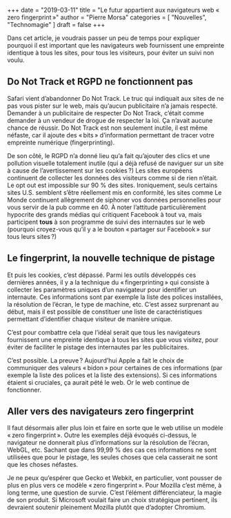 +++
date        = "2019-03-11"
title       = "Le futur appartient aux navigateurs web « zero fingerprint »"
author      = "Pierre Morsa"
categories  = [ "Nouvelles", "Technomagie" ]
draft       = false
+++

Dans cet article, je voudrais passer un peu de temps pour expliquer pourquoi il est important que les navigateurs web fournissent une empreinte identique à tous les sites, pour tous les visiteurs, pour éviter un suivi non voulu.

## Do Not Track et RGPD ne fonctionnent pas
Safari vient d’abandonner Do Not Track. Le truc qui indiquait aux sites de ne pas vous pister sur le web, mais qu’aucun publicitaire n’a jamais respecté. Demander à un publicitaire de respecter Do Not Track, c’était comme demander à un vendeur de drogue de respecter la loi. Ça n’avait aucune chance de réussir. Do Not Track est non seulement inutile, il est même néfaste, car il ajoute des « bits » d’information permettant de tracer votre empreinte numérique (fingerprinting).

De son côté, le RGPD n’a donné lieu qu’a fait qu’ajouter des clics et une pollution visuelle totalement inutile (qui a déjà refusé de naviguer sur un site à cause de l’avertissement sur les cookies ?) Les sites européens continuent de collecter les données des visiteurs comme si de rien n’était. Le opt out est impossible sur 90 % des sites. Ironiquement, seuls certains sites U.S. semblent s’être réellement mis en conformité, les sites comme Le Monde continuent allègrement de siphoner vos données personnelles pour vous servir de la pub comme en 40. À noter l’attitude particulièrement hypocrite des grands médias qui critiquent Facebook à tout va, mais participent **tous** à son programme de suivi des internautes sur le web (pourquoi croyez-vous qu’il y a le bouton « partager sur Facebook » sur tous leurs sites ?)

## Le fingerprint, la nouvelle technique de pistage
Et puis les cookies, c’est dépassé. Parmi les outils développés ces dernières années, il y a la technique du « fingerprinting » qui consiste à collecter les paramètres uniques d’un navigateur pour identifier un internaute. Ces informations sont par exemple la liste des polices installées, la résolution de l’écran, le type de machine, etc. C’est assez surprenant au début, mais il est possible de constituer une liste de caractéristiques permettant d’identifier chaque visiteur de manière unique.

C’est pour combattre cela que l’idéal serait que tous les navigateurs fournissent une empreinte identique à tous les sites que vous visitez, pour éviter de faciliter le pistage des internautes par les publicitaires. 

C’est possible. La preuve ? Aujourd’hui Apple a fait le choix de communiquer des valeurs « bidon » pour certaines de ces informations (par exemple la liste des polices et la liste des extensions). Si ces informations étaient si cruciales, ça aurait pété le web. Or le web continue de fonctionner.

## Aller vers des navigateurs zero fingerprint
Il faut désormais aller plus loin et faire en sorte que le web utilise un modèle « zero fingerprint ». Outre les exemples déjà évoqués ci-dessus, le navigateur ne donnerait plus d’informations sur la résolution de l’écran, WebGL, etc. Sachant que dans 99,99 % des cas ces informations ne sont utilisées que pour le pistage, les seules choses que cela casserait ne sont que les choses néfastes.

Je ne peux qu’espérer que Gecko et Webkit, en particulier, vont pousser de plus en plus vers ce modèle « zero fingerprint ». Pour Mozilla c’est même, à long terme, une question de survie. C’est l’élément différenciateur, la magie de son produit. Si Microsoft voulait faire un choix stratégique pertinent, ils devraient soutenir pleinement Mozilla plutôt que d’adopter Chromium.
